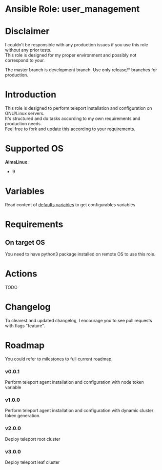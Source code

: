 # Ansible Role: user_management

# Disclaimer

I couldn't be responsible with any production issues if you use this role without any prior tests.  
This role is designed for my proper environment and possibly not correspond to your.

The master branch is development branch. Use only release/* branches for production.

# Introduction

This role is designed to perform teleport installation and configuration on GNU/Linux servers.  
It's structured and do tasks according to my own requirements and production needs.  
Feel free to fork and update this according to your requirements.

# Supported OS

**AlmaLinux** :
- 9

# Variables

Read content of [defaults variables](./defaults/main.yml) to get configurables variables

# Requirements

## On target OS

You need to have python3 package installed on remote OS to use this role.

# Actions

TODO

# Changelog

To clearest and updated changelog, I encourage you to see pull requests with flags "feature".

# Roadmap

You could refer to milestones to full current roadmap.

### v0.0.1

Perform teleport agent installation and configuration with node token variable

### v1.0.0

Perform teleport agent installation and configuration with dynamic cluster token generation.

### v2.0.0

Deploy teleport root cluster

### v3.0.0

Deploy teleport leaf cluster
